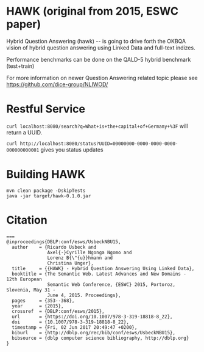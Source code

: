 HAWK (original from 2015, ESWC paper)
====


Hybrid Question Answering (hawk) -- is going to drive forth the OKBQA vision of hybrid question answering using Linked Data and full-text indizes. 

Performance benchmarks can be done on the QALD-5 hybrid benchmark (test+train)

For more information on newer Question Answering related topic please see https://github.com/dice-group/NLIWOD/

Restful Service
===
``curl localhost:8080/search?q=What+is+the+capital+of+Germany+%3F``
will return a UUID.


``curl http://localhost:8080/status?UUID=00000000-0000-0000-0000-000000000001`` gives you status updates

Building HAWK
===
```
mvn clean package -DskipTests
java -jar target/hawk-0.1.0.jar
```

Citation 
===
```
===
@inproceedings{DBLP:conf/esws/UsbeckNBU15,
  author    = {Ricardo Usbeck and
               Axel{-}Cyrille Ngonga Ngomo and
               Lorenz B{\"{u}}hmann and
               Christina Unger},
  title     = {{HAWK} - Hybrid Question Answering Using Linked Data},
  booktitle = {The Semantic Web. Latest Advances and New Domains - 12th European
               Semantic Web Conference, {ESWC} 2015, Portoroz, Slovenia, May 31 -
               June 4, 2015. Proceedings},
  pages     = {353--368},
  year      = {2015},
  crossref  = {DBLP:conf/esws/2015},
  url       = {https://doi.org/10.1007/978-3-319-18818-8_22},
  doi       = {10.1007/978-3-319-18818-8_22},
  timestamp = {Fri, 02 Jun 2017 20:49:47 +0200},
  biburl    = {http://dblp.org/rec/bib/conf/esws/UsbeckNBU15},
  bibsource = {dblp computer science bibliography, http://dblp.org}
}

```
